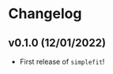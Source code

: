 # Changelog

<!--next-version-placeholder-->

## v0.1.0 (12/01/2022)

- First release of `simplefit`!